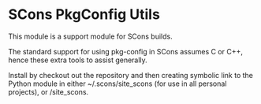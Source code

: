 # SCons PkgConfig Utils

This module is a support module for SCons builds.

The standard support for using pkg-config in SCons assumes C or C++, hence these extra tools to assist
generally.

Install by checkout out the repository and then creating symbolic link to the Python module in either
~/.scons/site\_scons (for use in all personal projects), or <project-directory>/site\_scons.
